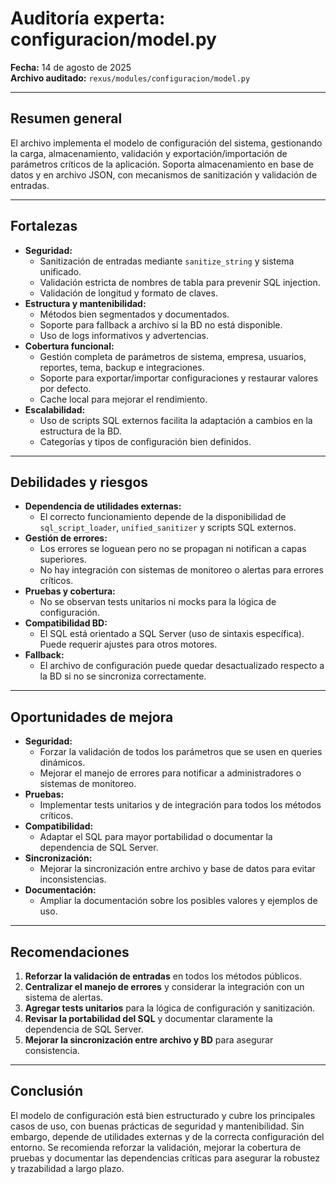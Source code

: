 # Auditoría experta: configuracion/model.py

**Fecha:** 14 de agosto de 2025  
**Archivo auditado:** `rexus/modules/configuracion/model.py`

---

## Resumen general
El archivo implementa el modelo de configuración del sistema, gestionando la carga, almacenamiento, validación y exportación/importación de parámetros críticos de la aplicación. Soporta almacenamiento en base de datos y en archivo JSON, con mecanismos de sanitización y validación de entradas.

---

## Fortalezas
- **Seguridad:**
  - Sanitización de entradas mediante `sanitize_string` y sistema unificado.
  - Validación estricta de nombres de tabla para prevenir SQL injection.
  - Validación de longitud y formato de claves.
- **Estructura y mantenibilidad:**
  - Métodos bien segmentados y documentados.
  - Soporte para fallback a archivo si la BD no está disponible.
  - Uso de logs informativos y advertencias.
- **Cobertura funcional:**
  - Gestión completa de parámetros de sistema, empresa, usuarios, reportes, tema, backup e integraciones.
  - Soporte para exportar/importar configuraciones y restaurar valores por defecto.
  - Cache local para mejorar el rendimiento.
- **Escalabilidad:**
  - Uso de scripts SQL externos facilita la adaptación a cambios en la estructura de la BD.
  - Categorías y tipos de configuración bien definidos.

---

## Debilidades y riesgos
- **Dependencia de utilidades externas:**
  - El correcto funcionamiento depende de la disponibilidad de `sql_script_loader`, `unified_sanitizer` y scripts SQL externos.
- **Gestión de errores:**
  - Los errores se loguean pero no se propagan ni notifican a capas superiores.
  - No hay integración con sistemas de monitoreo o alertas para errores críticos.
- **Pruebas y cobertura:**
  - No se observan tests unitarios ni mocks para la lógica de configuración.
- **Compatibilidad BD:**
  - El SQL está orientado a SQL Server (uso de sintaxis específica). Puede requerir ajustes para otros motores.
- **Fallback:**
  - El archivo de configuración puede quedar desactualizado respecto a la BD si no se sincroniza correctamente.

---

## Oportunidades de mejora
- **Seguridad:**
  - Forzar la validación de todos los parámetros que se usen en queries dinámicos.
  - Mejorar el manejo de errores para notificar a administradores o sistemas de monitoreo.
- **Pruebas:**
  - Implementar tests unitarios y de integración para todos los métodos críticos.
- **Compatibilidad:**
  - Adaptar el SQL para mayor portabilidad o documentar la dependencia de SQL Server.
- **Sincronización:**
  - Mejorar la sincronización entre archivo y base de datos para evitar inconsistencias.
- **Documentación:**
  - Ampliar la documentación sobre los posibles valores y ejemplos de uso.

---

## Recomendaciones
1. **Reforzar la validación de entradas** en todos los métodos públicos.
2. **Centralizar el manejo de errores** y considerar la integración con un sistema de alertas.
3. **Agregar tests unitarios** para la lógica de configuración y sanitización.
4. **Revisar la portabilidad del SQL** y documentar claramente la dependencia de SQL Server.
5. **Mejorar la sincronización entre archivo y BD** para asegurar consistencia.

---

## Conclusión
El modelo de configuración está bien estructurado y cubre los principales casos de uso, con buenas prácticas de seguridad y mantenibilidad. Sin embargo, depende de utilidades externas y de la correcta configuración del entorno. Se recomienda reforzar la validación, mejorar la cobertura de pruebas y documentar las dependencias críticas para asegurar la robustez y trazabilidad a largo plazo.
